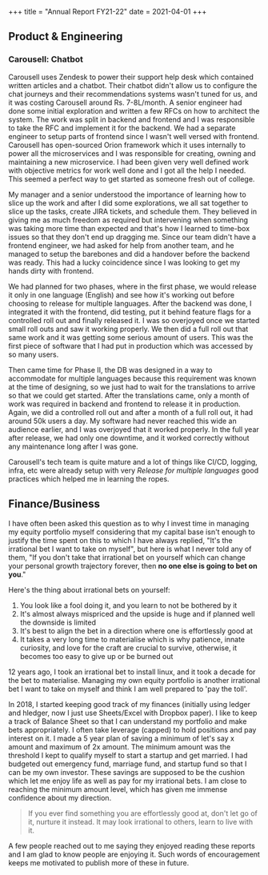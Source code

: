 +++
title = "Annual Report FY21-22"
date = 2021-04-01
+++

## Product & Engineering

### Carousell: Chatbot

Carousell uses Zendesk to power their support help desk which contained
written articles and a chatbot. Their chatbot didn't allow us to configure
the chat journeys and their recommendations systems wasn't tuned for
us, and it was costing Carousell around Rs. 7-8L/month. A senior
engineer had done some initial exploration and written a few RFCs on
how to architect the system. The work was split in backend and frontend
and I was responsible to take the RFC and implement it for the backend.
We had a separate engineer to setup parts of frontend since I wasn't
well versed with frontend. Carousell has open-sourced Orion framework
which it uses internally to power all the microservices and I was
responsible for creating, owning and maintaining a new microservice.
I had been given very well defined work with objective metrics for
work well done and I got all the help I needed. This seemed
a perfect way to get started as someone fresh out of college.

My manager and a senior understood the importance of learning how
to slice up the work and after I did some explorations, we all sat
together to slice up the tasks, create JIRA tickets, and schedule
them. They believed in giving me as much freedom as required but
intervening when something was taking more time than expected and
that's how I learned to time-box issues so that they don't end up
dragging me. Since our team didn't have a frontend engineer, we
had asked for help from another team, and he managed to setup
the barebones and did a handover before the backend was ready.
This had a lucky coincidence since I was looking to get my hands
dirty with frontend.

We had planned for two phases, where in the first phase, we would
release it only in one language (English) and see how it's working
out before choosing to release for multiple languages. After the
backend was done, I integrated it with the frontend, did testing,
put it behind feature flags for a controlled roll out and finally
released it. I was so overjoyed once we started small roll outs
and saw it working properly. We then did a full roll out that
same work and it was getting some serious amount of users. This
was the first piece of software that I had put in production which
was accessed by so many users.

Then came time for Phase II, the DB was designed in a way to
accommodate for multiple languages because this requirement
was known at the time of designing, so we just had to wait
for the translations to arrive so that we could get started.
After the translations came, only a month of work was required
in backend and frontend to release it in production. Again, we
did a controlled roll out and after a month of a full roll out,
it had around 50k users a day. My software had never reached
this wide an audience earlier, and I was overjoyed that it
worked properly. In the full year after release, we had only
one downtime, and it worked correctly without any maintenance
long after I was gone.

Carousell's tech team is quite mature and a lot of things like
CI/CD, logging, infra, etc were already setup with very
*Release for multiple languages*
good practices which helped me in learning the ropes.


## Finance/Business

I have often been asked this question as to why I invest time in
managing my equity portfolio myself considering that my capital base
isn't enough to justify the time spent on this to which I have always
replied, "It's the irrational bet I want to take on myself", but here
is what I never told any of them, "If you don't take that irrational
bet on yourself which can change your personal growth trajectory forever,
then **no one else is going to bet on you**."

Here's the thing about irrational bets on yourself:
1. You look like a fool doing it, and you learn to not be bothered by it
2. It's almost always mispriced and the upside is huge and if planned
   well the downside is limited
3. It's best to align the bet in a direction where one is effortlessly
   good at
4. It takes a very long time to materialise which is why patience, innate
   curiosity, and love for the craft are crucial to survive, otherwise,
   it becomes too easy to give up or be burned out


12 years ago, I took an irrational bet to install linux, and it took a
decade for the bet to materialise. Managing my own equity portfolio is
another irrational bet I want to take on myself and think I am well
prepared to 'pay the toll'.

In 2018, I started keeping good track of my finances (initially using
ledger and hledger, now I just use Sheets/Excel with Dropbox paper).
I like to keep a track of Balance Sheet so that I can understand my
portfolio and make bets appropriately. I often take leverage (capped)
to hold positions and pay interest on it. I made a
5 year plan of saving a minimum of let's say x amount and maximum of
2x amount. The minimum amount was the threshold I kept to qualify
myself to start a startup and get married. I had budgeted out
emergency fund, marriage fund, and startup fund so that I can be my
own investor. These savings are supposed to be the cushion which let
me enjoy life as well as pay for my irrational bets. I am close to
reaching the minimum amount level, which has given me immense
confidence about my direction.

> If you ever find something you are effortlessly good at, don't
  let go of it, nurture it instead. It may look irrational to others,
  learn to live with it.

A few people reached out to me saying they enjoyed reading these
reports and I am glad to know people are enjoying it. Such words
of encouragement keeps me motivated to publish more of these in future.
